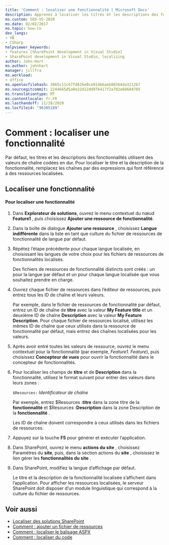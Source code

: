 ```yaml
---
title: 'Comment : localiser une fonctionnalité | Microsoft Docs'
description: Apprenez à localiser les titres et les descriptions des fonctionnalités dans SharePoint en remplaçant les valeurs de chaîne codées en dur par des expressions qui font référence à des ressources localisées.
ms.custom: SEO-VS-2020
ms.date: 02/02/2017
ms.topic: how-to
dev_langs:
- VB
- CSharp
helpviewer_keywords:
- features [SharePoint development in Visual Studio]
- SharePoint development in Visual Studio, localizing
author: John-Hart
ms.author: johnhart
manager: jillfra
ms.workload:
- office
ms.openlocfilehash: 3865c11c67fd826e0ce914b6aeb88364da3212b7
ms.sourcegitcommit: 2244665d5a0e22d12dd976417f2a782e68684705
ms.translationtype: MT
ms.contentlocale: fr-FR
ms.lasthandoff: 11/28/2020
ms.locfileid: "96305189"
---
```

# <a name="how-to-localize-a-feature"></a>Comment : localiser une fonctionnalité
  Par défaut, les titres et les descriptions des fonctionnalités utilisent des valeurs de chaîne codées en dur. Pour localiser le titre et la description de la fonctionnalité, remplacez les chaînes par des expressions qui font référence à des ressources localisées.

## <a name="localize-a-feature"></a>Localiser une fonctionnalité

#### <a name="to-localize-a-feature"></a>Pour localiser une fonctionnalité

1. Dans **Explorateur de solutions**, ouvrez le menu contextuel du nœud **Feature1** , puis choisissez **Ajouter une ressource de fonctionnalité**.

2. Dans la boîte de dialogue **Ajouter une ressource** , choisissez **Langue indifférente** dans la liste en tant que culture du fichier de ressources de fonctionnalité de langue par défaut.

3. Répétez l’étape précédente pour chaque langue localisée, en choisissant les langues de votre choix pour les fichiers de ressources de fonctionnalités localisés.

     Des fichiers de ressources de fonctionnalité distincts sont créés : un pour la langue par défaut et un pour chaque langue localisée que vous souhaitez prendre en charge.

4. Ouvrez chaque fichier de ressources dans l’éditeur de ressources, puis entrez tous les ID de chaîne et leurs valeurs.

     Par exemple, dans le fichier de ressources de fonctionnalité par défaut, entrez un ID de chaîne de **titre** avec la valeur **My Feature title** et un deuxième ID de chaîne **Description** avec la valeur **My Feature Description**. Pour chaque fichier de ressources localisé, utilisez les mêmes ID de chaîne que ceux utilisés dans la ressource de fonctionnalité par défaut, mais entrez des chaînes localisées pour les valeurs.

5. Après avoir entré toutes les valeurs de ressource, ouvrez le menu contextuel pour la fonctionnalité (par exemple, *Feature1. Feature*), puis choisissez **Concepteur de vues** pour ouvrir la fonctionnalité dans le concepteur de fonctionnalités.

6. Pour localiser les champs de **titre** et de **Description** dans la fonctionnalité, utilisez le format suivant pour entrer des valeurs dans leurs zones :

     `$Resources:` *Identificateur de chaîne*

     Par exemple, entrez $Resources :**titre** dans la zone titre de la **fonctionnalité** et $Resources :**Description** dans la zone Description de la **fonctionnalité** .

     Les ID de chaîne doivent correspondre à ceux utilisés dans les fichiers de ressources.

7. Appuyez sur la touche **F5** pour générer et exécuter l’application.

8. Dans SharePoint, ouvrez le menu **actions du site** , choisissez Paramètres du **site**, puis, dans la section actions du **site** , choisissez le lien gérer les **fonctionnalités du site** .

9. Dans SharePoint, modifiez la langue d’affichage par défaut.

     Le titre et la description de la fonctionnalité localisée s’affichent dans l’application. Pour afficher les ressources localisées, le serveur SharePoint doit disposer d’un module linguistique qui correspond à la culture du fichier de ressources.

## <a name="see-also"></a>Voir aussi
- [Localiser des solutions SharePoint](../sharepoint/localizing-sharepoint-solutions.md)
- [Comment : ajouter un fichier de ressources](../sharepoint/how-to-add-a-resource-file.md)
- [Comment : localiser le balisage ASPX](../sharepoint/how-to-localize-aspx-markup.md)
- [Comment : localiser du code](../sharepoint/how-to-localize-code.md)
